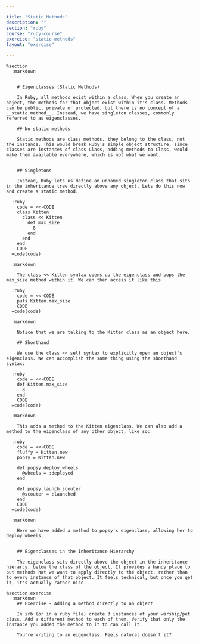 ```yaml
---

title: "Static Methods"
description: ""
section: "ruby"
course: "ruby-course"
exercise: "static-methods"
layout: "exercise"

---
```


    %section
      :markdown


        # Eigenclasses (Static Methods)

        In Ruby, all methods exist within a class. When you create an object, the methods for that object exist within it's class. Methods can be public, private or protected, but there is no concept of a __static method__. Instead, we have singleton classes, commonly referred to as eigenclasses.

        ## No static methods

        Static methods are class methods. they belong to the class, not the instance. This would break Ruby's simple object structure, since classes are instances of class Class, adding methods to Class, would make them available everywhere, which is not what we want.


        ## Singletons

        Instead, Ruby lets us define an unnamed singleton class that sits in the inheritance tree directly above any object. Lets do this now and create a static method.

      :ruby
        code = <<-CODE
        class Kitten
          class << Kitten
            def max_size
              8
            end
          end
        end
        CODE
      =code(code)

      :markdown

        The class << Kitten syntax opens up the eigenclass and pops the max_size method within it. We can then access it like this

      :ruby
        code = <<-CODE
        puts Kitten.max_size
        CODE
      =code(code)

      :markdown

        Notice that we are talking to the Kitten class as an object here.

        ## Shorthand

        We use the class << self syntax to explicitly open an object's eigenclass. We can accomplish the same thing using the shorthand syntax:

      :ruby
        code = <<-CODE
        def Kitten.max_size
          8
        end
        CODE
      =code(code)

      :markdown

        This adds a method to the Kitten eigenclass. We can also add a method to the eigenclass of any other object, like so:

      :ruby
        code = <<-CODE
        fluffy = Kitten.new
        popsy = Kitten.new

        def popsy.deploy_wheels
          @wheels = :deployed
        end

        def popsy.launch_scouter
          @scouter = :launched
        end
        CODE
      =code(code)

      :markdown

        Here we have added a method to popsy's eigenclass, allowing her to deploy wheels.


        ## Eigenclasses in the Inheritance Hierarchy

        The eigenclass sits directly above the object in the inheritance hierarcy, below the class of the object. It provides a handy place to put methods hat we want to apply directly to the object, rather than to every instance of that object. It feels technical, but once you get it, it's actually rather nice.

    %section.exercise
      :markdown
        ## Exercise - Adding a method directly to an object

        In irb (or in a ruby file) create 3 instances of your warship/pet class. Add a different method to each of them. Verify that only the instance you added the method to it to can call it.

        You're writing to an eigenclass. Feels natural doesn't it?
